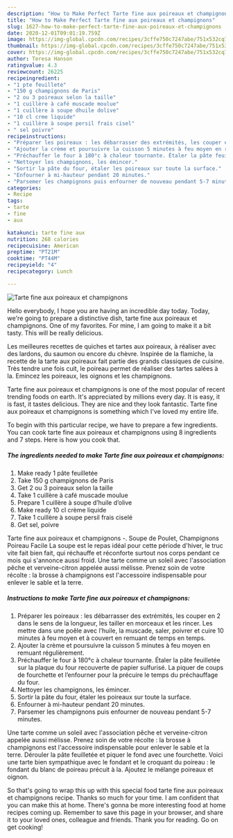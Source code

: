 ```yaml
---
description: "How to Make Perfect Tarte fine aux poireaux et champignons"
title: "How to Make Perfect Tarte fine aux poireaux et champignons"
slug: 1627-how-to-make-perfect-tarte-fine-aux-poireaux-et-champignons
date: 2020-12-01T09:01:19.759Z
image: https://img-global.cpcdn.com/recipes/3cffe750c7247abe/751x532cq70/tarte-fine-aux-poireaux-et-champignons-photo-principale-de-la-recette.jpg
thumbnail: https://img-global.cpcdn.com/recipes/3cffe750c7247abe/751x532cq70/tarte-fine-aux-poireaux-et-champignons-photo-principale-de-la-recette.jpg
cover: https://img-global.cpcdn.com/recipes/3cffe750c7247abe/751x532cq70/tarte-fine-aux-poireaux-et-champignons-photo-principale-de-la-recette.jpg
author: Teresa Hanson
ratingvalue: 4.3
reviewcount: 26225
recipeingredient:
- "1 pte feuillete"
- "150 g champignons de Paris"
- "2 ou 3 poireaux selon la taille"
- "1 cuillère à café muscade moulue"
- "1 cuillère à soupe dhuile dolive"
- "10 cl crme liquide"
- "1 cuillère à soupe persil frais cisel"
- " sel poivre"
recipeinstructions:
- "Préparer les poireaux : les débarrasser des extrémités, les couper en 2 dans le sens de la longueur, les tailler en morceaux et les rincer. Les mettre dans une poêle avec l’huile, la muscade, saler, poivrer et cuire 10 minutes à feu moyen et à couvert en remuant de temps en temps."
- "Ajouter la crème et poursuivre la cuisson 5 minutes à feu moyen en remuant régulièrement."
- "Préchauffer le four à 180°c à chaleur tournante. Étaler la pâte feuilletée sur la plaque du four recouverte de papier sulfurisé. La piquer de coups de fourchette et l’enfourner pour la précuire le temps du préchauffage du four."
- "Nettoyer les champignons, les émincer."
- "Sortir la pâte du four, étaler les poireaux sur toute la surface."
- "Enfourner à mi-hauteur pendant 20 minutes."
- "Parsemer les champignons puis enfourner de nouveau pendant 5-7 minutes."
categories:
- Recipe
tags:
- tarte
- fine
- aux

katakunci: tarte fine aux 
nutrition: 268 calories
recipecuisine: American
preptime: "PT21M"
cooktime: "PT44M"
recipeyield: "4"
recipecategory: Lunch

---
```



![Tarte fine aux poireaux et champignons](https://img-global.cpcdn.com/recipes/3cffe750c7247abe/751x532cq70/tarte-fine-aux-poireaux-et-champignons-photo-principale-de-la-recette.jpg)

Hello everybody, I hope you are having an incredible day today. Today, we're going to prepare a distinctive dish, tarte fine aux poireaux et champignons. One of my favorites. For mine, I am going to make it a bit tasty. This will be really delicious.

Les meilleures recettes de quiches et tartes aux poireaux, à réaliser avec des lardons, du saumon ou encore du chèvre. Inspirée de la flamiche, la recette de la tarte aux poireaux fait partie des grands classiques de cuisine. Très tendre une fois cuit, le poireau permet de réaliser des tartes salées à la. Emincez les poireaux, les oignons et les champignons.

Tarte fine aux poireaux et champignons is one of the most popular of recent trending foods on earth. It's appreciated by millions every day. It is easy, it is fast, it tastes delicious. They are nice and they look fantastic. Tarte fine aux poireaux et champignons is something which I've loved my entire life.


To begin with this particular recipe, we have to prepare a few ingredients. You can cook tarte fine aux poireaux et champignons using 8 ingredients and 7 steps. Here is how you cook that.

<!--inarticleads1-->

##### The ingredients needed to make Tarte fine aux poireaux et champignons:

1. Make ready 1 pâte feuilletée
1. Take 150 g champignons de Paris
1. Get 2 ou 3 poireaux selon la taille
1. Take 1 cuillère à café muscade moulue
1. Prepare 1 cuillère à soupe d’huile d’olive
1. Make ready 10 cl crème liquide
1. Take 1 cuillère à soupe persil frais ciselé
1. Get  sel, poivre


Tarte fine aux poireaux et champignons -. Soupe de Poulet, Champignons Poireau Facile La soupe est le repas idéal pour cette période d&#39;hiver, le truc vite fait bien fait, qui réchauffe et réconforte surtout nos corps pendant ce mois qui s&#39;annonce aussi froid. Une tarte comme un soleil avec l&#39;association pêche et verveine-citron appelée aussi mélisse. Prenez soin de votre récolte : la brosse à champignons est l&#39;accessoire indispensable pour enlever le sable et la terre. 

<!--inarticleads2-->

##### Instructions to make Tarte fine aux poireaux et champignons:

1. Préparer les poireaux : les débarrasser des extrémités, les couper en 2 dans le sens de la longueur, les tailler en morceaux et les rincer. Les mettre dans une poêle avec l’huile, la muscade, saler, poivrer et cuire 10 minutes à feu moyen et à couvert en remuant de temps en temps.
1. Ajouter la crème et poursuivre la cuisson 5 minutes à feu moyen en remuant régulièrement.
1. Préchauffer le four à 180°c à chaleur tournante. Étaler la pâte feuilletée sur la plaque du four recouverte de papier sulfurisé. La piquer de coups de fourchette et l’enfourner pour la précuire le temps du préchauffage du four.
1. Nettoyer les champignons, les émincer.
1. Sortir la pâte du four, étaler les poireaux sur toute la surface.
1. Enfourner à mi-hauteur pendant 20 minutes.
1. Parsemer les champignons puis enfourner de nouveau pendant 5-7 minutes.


Une tarte comme un soleil avec l&#39;association pêche et verveine-citron appelée aussi mélisse. Prenez soin de votre récolte : la brosse à champignons est l&#39;accessoire indispensable pour enlever le sable et la terre. Dérouler la pâte feuilletée et piquer le fond avec une fourchette. Voici une tarte bien sympathique avec le fondant et le croquant du poireau : le fondant du blanc de poireau précuit à la. Ajoutez le mélange poireaux et oignon. 

So that's going to wrap this up with this special food tarte fine aux poireaux et champignons recipe. Thanks so much for your time. I am confident that you can make this at home. There's gonna be more interesting food at home recipes coming up. Remember to save this page in your browser, and share it to your loved ones, colleague and friends. Thank you for reading. Go on get cooking!
